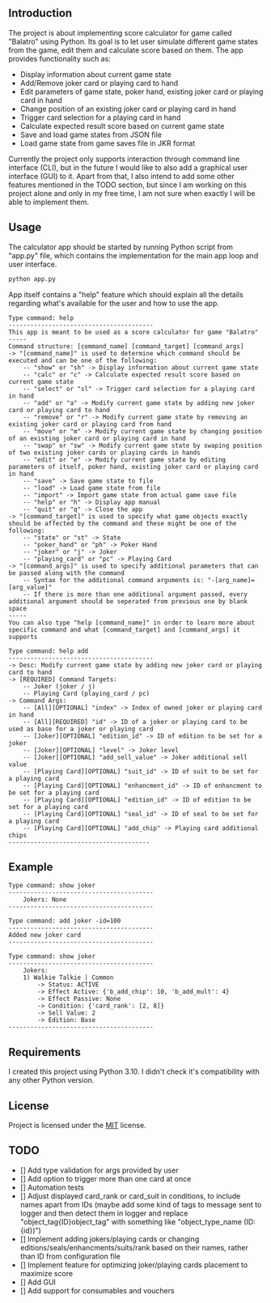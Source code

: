 ## Introduction

The project is about implementing score calculator for game called "Balatro" using Python. Its goal is to let user simulate different game states from the game, edit them and calculate score based on them. The app provides functionality such as:
* Display information about current game state
* Add/Remove joker card or playing card to hand
* Edit parameters of game state, poker hand, existing joker card or playing card in hand
* Change position of an existing joker card or playing card in hand
* Trigger card selection for a playing card in hand
* Calculate expected result score based on current game state
* Save and load game states from JSON file
* Load game state from game saves file in JKR format

Currently the project only supports interaction through command line interface (CLI), but in the future I would like to also add a graphical user interface (GUI) to it. Apart from that, I also intend to add some other features mentioned in the TODO section, but since I am working on this project alone and only in my free time, I am not sure when exactly I will be able to implement them.

## Usage

The calculator app should be started by running Python script from "app.py" file, which contains the implementation for the main app loop and user interface.

```bash
python app.py
```

App itself contains a "help" feature which should explain all the details regarding what's available for the user and how to use the app. 

```
Type command: help
----------------------------------------
This app is meant to be used as a score calculator for game "Balatro"
-----
Command structure: [command_name] [command_target] [command_args]
-> "[command_name]" is used to determine which command should be executed and can be one of the following:
    -- "show" or "sh" -> Display information about current game state
    -- "calc" or "c" -> Calculate expected result score based on current game state
    -- "select" or "sl" -> Trigger card selection for a playing card in hand
    -- "add" or "a" -> Modify current game state by adding new joker card or playing card to hand
    -- "remove" or "r" -> Modify current game state by removing an existing joker card or playing card from hand
    -- "move" or "m" -> Modify current game state by changing position of an existing joker card or playing card in hand
    -- "swap" or "sw" -> Modify current game state by swaping position of two existing joker cards or playing cards in hands
    -- "edit" or "e" -> Modify current game state by editing parameters of itself, poker hand, existing joker card or playing card in hand
    -- "save" -> Save game state to file
    -- "load" -> Load game state from file
    -- "import" -> Import game state from actual game save file
    -- "help" or "h" -> Display app manual
    -- "quit" or "q" -> Close the app
-> "[command_target]" is used to specify what game objects exactly should be affected by the command and these might be one of the following:
    -- "state" or "st" -> State
    -- "poker_hand" or "ph" -> Poker Hand
    -- "joker" or "j" -> Joker
    -- "playing_card" or "pc" -> Playing Card
-> "[command_args]" is used to specify additional parameters that can be passed along with the command
    -- Syntax for the additional command arguments is: "-[arg_name]=[arg_value]"
    -- If there is more than one additional argument passed, every additional argument should be seperated from previous one by blank space
-----
You can also type "help [command_name]" in order to learn more about specific command and what [command_target] and [command_args] it supports
```

```
Type command: help add
----------------------------------------
-> Desc: Modify current game state by adding new joker card or playing card to hand
-> [REQUIRED] Command Targets:
    -- Joker (joker / j)
    -- Playing Card (playing_card / pc)
-> Command Args:
    -- [All][OPTIONAL] "index" -> Index of owned joker or playing card in hand
    -- [All][REQUIRED] "id" -> ID of a joker or playing card to be used as base for a joker or playing card
    -- [Joker][OPTIONAL] "edition_id" -> ID of edition to be set for a joker
    -- [Joker][OPTIONAL] "level" -> Joker level
    -- [Joker][OPTIONAL] "add_sell_value" -> Joker additional sell value
    -- [Playing Card][OPTIONAL] "suit_id" -> ID of suit to be set for a playing card
    -- [Playing Card][OPTIONAL] "enhancment_id" -> ID of enhancment to be set for a playing card
    -- [Playing Card][OPTIONAL] "edition_id" -> ID of edition to be set for a playing card
    -- [Playing Card][OPTIONAL] "seal_id" -> ID of seal to be set for a playing card
    -- [Playing Card][OPTIONAL] "add_chip" -> Playing card additional chips
---------------------------------------
```

## Example

```
Type command: show joker
----------------------------------------
    Jokers: None
----------------------------------------

Type command: add joker -id=100
----------------------------------------
Added new joker card
----------------------------------------

Type command: show joker
----------------------------------------
    Jokers:
    1) Walkie Talkie | Common
        -> Status: ACTIVE
        -> Effect Active: {'b_add_chip': 10, 'b_add_mult': 4}
        -> Effect Passive: None
        -> Condition: {'card_rank': [2, 8]}
        -> Sell Value: 2
        -> Edition: Base
----------------------------------------
```

## Requirements

I created this project using Python 3.10. I didn't check it's compatibility with any other Python version.

## License

Project is licensed under the [MIT](LICENSE) license.

## TODO

- [] Add type validation for args provided by user
- [] Add option to trigger more than one card at once
- [] Automation tests
- [] Adjust displayed card_rank or card_suit in conditions, to include names apart from IDs (maybe add some kind of tags to message sent to logger and then detect them in logger and replace "object_tag{ID}object_tag" with something like "object_type_name (ID: {id})")
- [] Implement adding jokers/playing cards or changing editions/seals/enhancments/suits/rank based on their names, rather than ID from configuration file
- [] Implement feature for optimizing joker/playing cards placement to maximize score 
- [] Add GUI
- [] Add support for consumables and vouchers